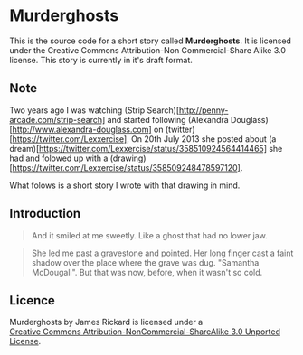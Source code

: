 # Murderghosts

This is the source code for a short story called __Murderghosts__. It is licensed under the Creative Commons Attribution-Non Commercial-Share Alike 3.0 license. This story is currently in it's draft format.

## Note

Two years ago I was watching (Strip Search)[http://penny-arcade.com/strip-search] and started following (Alexandra Douglass)[http://www.alexandra-douglass.com] on (twitter)[https://twitter.com/Lexxercise]. On 20th July 2013 she posted about (a dream)[https://twitter.com/Lexxercise/status/358510924564414465] she had and folowed up with a (drawing)[https://twitter.com/Lexxercise/status/358509248478597120].

What folows is a short story I wrote with that drawing in mind.

## Introduction

> And it smiled at me sweetly. Like a ghost that had no lower jaw.

> She led me past a gravestone and pointed. Her long finger cast a faint shadow over the place where the grave was dug. "Samantha McDougall". But that was now, before, when it wasn't so cold.

## Licence

<span xmlns:dc="http://purl.org/dc/elements/1.1/" href="http://purl.org/dc/dcmitype/Text" property="dc:title" rel="dc:type">Murderghosts</span> by <span xmlns:cc="http://creativecommons.org/ns#" property="cc:attributionName">James Rickard</span> is licensed under a <br/> <a rel="license" href="http://creativecommons.org/licenses/by-nc-sa/3.0/">Creative Commons Attribution-NonCommercial-ShareAlike 3.0 Unported License</a>.
